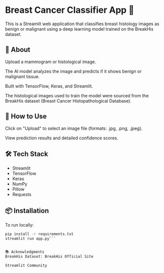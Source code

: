 # Breast Cancer Classifier App 🔬

This is a Streamlit web application that classifies breast histology images as benign or malignant using a deep learning model trained on the BreakHis dataset.

## 📄 About
Upload a mammogram or histological image.

The AI model analyzes the image and predicts if it shows benign or malignant tissue.

Built with TensorFlow, Keras, and Streamlit.

The histological images used to train the model were sourced from the BreakHis dataset (Breast Cancer Histopathological Database).

## 🚀 How to Use
Click on "Upload" to select an image file (formats: .jpg, .png, .jpeg).

View prediction results and detailed confidence scores.

## 🛠 Tech Stack
- Streamlit
- TensorFlow
- Keras
- NumPy
- Pillow
- Requests

## 📦 Installation
To run locally:

```bash
pip install -r requirements.txt
streamlit run app.py```


📚 Acknowledgments
BreakHis Dataset: BreakHis Official Site

Streamlit Community



